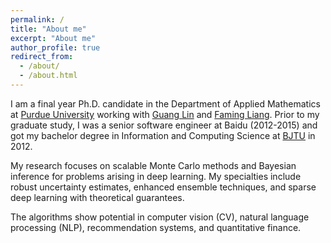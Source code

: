 ```yaml
---
permalink: /
title: "About me"
excerpt: "About me"
author_profile: true
redirect_from: 
  - /about/
  - /about.html
---
```


I am a final year Ph.D. candidate in the Department of Applied Mathematics at [Purdue University](https://www.purdue.edu/science/) working with [Guang Lin](https://www.math.purdue.edu/~lin491/) and [Faming Liang](https://www.stat.purdue.edu/~fmliang/). Prior to my graduate study, I was a senior software engineer at Baidu (2012-2015) and got my bachelor degree in Information and Computing Science at [BJTU](https://www.bjtu.edu.cn/) in 2012.

My research focuses on scalable Monte Carlo methods and Bayesian inference for problems arising in deep learning. My specialties include robust uncertainty estimates, enhanced ensemble techniques, and sparse deep learning with theoretical guarantees. 

The algorithms show potential in computer vision (CV), natural language processing (NLP), recommendation systems, and quantitative finance.


